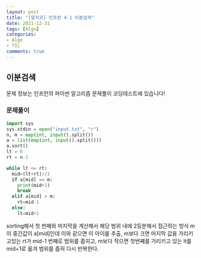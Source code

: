 ```yaml
---
layout: post
title: "[알각코] 인프런 4-1 이분검색"
date: 2021-12-31
tags: [Algo]
categories:
- Algo
- TIL
comments: true
---
```


## 이분검색

문제 정보는 인프런의 파이썬 알고리즘 문제풀이 코딩테스트에 있습니다!

### 문제풀이

```python
import sys
sys.stdin = open("input.txt", "r")
n, m = map(int, input().split())
a = list(map(int, input().split()))
a.sort()
lt = 0
rt = n-1

while lt <= rt:
  mid=(lt+rt)//2
  if a[mid] == m:
    print(mid+1)
    break
  elif a[mid] > m:
    rt=mid-1
  else:
    lt=mid+1
```

sorting해서 첫 번째와 마지막을 계산해서 해당 범위 내에 2등분해서 접근하는 방식
m이 중간값이 a[mid]인데 이와 같으면 이 아이를 추출, m보다 크면 마지막 값을 가리키고있는 rt가 mid-1 번째로 범위를 좁히고, m보다 작으면 첫번쨰를 가리키고 있는 lt를 mid+1로 옮겨 범위를 좁혀 다시 반복한다.

